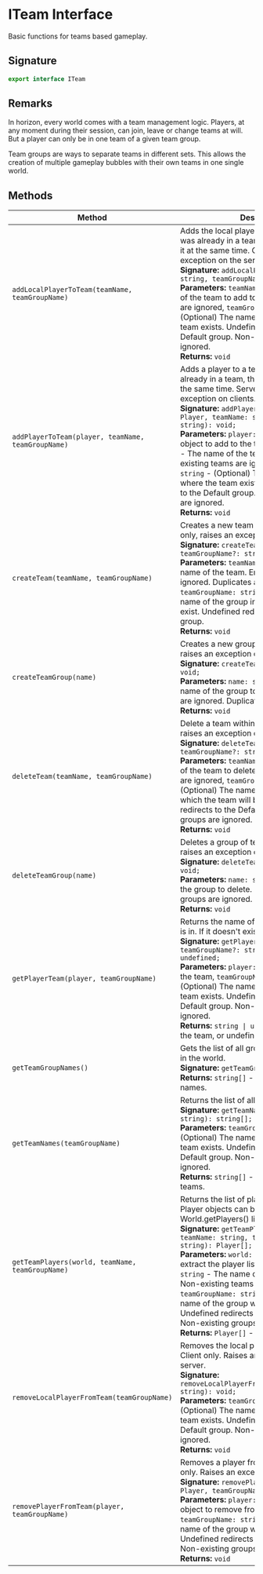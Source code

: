 # ITeam Interface

Basic functions for teams based gameplay.

## Signature

```typescript
export interface ITeam
```

## Remarks

In horizon, every world comes with a team management logic. Players, at any moment during their session, can join, leave or change teams at will. But a player can only be in one team of a given team group.

Team groups are ways to separate teams in different sets. This allows the creation of multiple gameplay bubbles with their own teams in one single world.

## Methods

| Method | Description |
| --- | --- |
| `addLocalPlayerToTeam(teamName, teamGroupName)` | Adds the local player to a team. If the player was already in a team, they a removed from it at the same time. Client only, raises an exception on the server.<br/>**Signature:** `addLocalPlayerToTeam(teamName: string, teamGroupName?: string): void;`<br/>**Parameters:** `teamName: string` - The name of the team to add to. Non existing teams are ignored, `teamGroupName: string` - (Optional) The name of the group where the team exists. Undefined redirects to the Default group. Non-existing groups are ignored.<br/>**Returns:** `void` |
| `addPlayerToTeam(player, teamName, teamGroupName)` | Adds a player to a team. If the player was already in a team, they a removed from it at the same time. Server only. Raises an exception on clients.<br/>**Signature:** `addPlayerToTeam(player: Player, teamName: string, teamGroupName?: string): void;`<br/>**Parameters:** `player: Player` - The player object to add to the team, `teamName: string` - The name of the team to add to. Non-existing teams are ignored, `teamGroupName: string` - (Optional) The name of the group where the team exists. Undefined redirects to the Default group. Non-existing groups are ignored.<br/>**Returns:** `void` |
| `createTeam(teamName, teamGroupName)` | Creates a new team within a group. Server only, raises an exception on clients.<br/>**Signature:** `createTeam(teamName: string, teamGroupName?: string): void;`<br/>**Parameters:** `teamName: string` - The unique name of the team. Empty names are ignored. Duplicates are ignored, `teamGroupName: string` - (Optional) The name of the group in which the team will exist. Undefined redirects to the Default group.<br/>**Returns:** `void` |
| `createTeamGroup(name)` | Creates a new group of teams. Server only, raises an exception on clients.<br/>**Signature:** `createTeamGroup(name: string): void;`<br/>**Parameters:** `name: string` - The unique name of the group to create. Empty names are ignored. Duplicates are ignored.<br/>**Returns:** `void` |
| `deleteTeam(teamName, teamGroupName)` | Delete a team within a group. Server only, raises an exception on clients.<br/>**Signature:** `deleteTeam(teamName: string, teamGroupName?: string): void;`<br/>**Parameters:** `teamName: string` - The name of the team to delete. Non-existing teams are ignored, `teamGroupName: string` - (Optional) The name of the group from which the team will be removed. Undefined redirects to the Default group. Non existing groups are ignored.<br/>**Returns:** `void` |
| `deleteTeamGroup(name)` | Deletes a group of teams. Server only, raises an exception on clients.<br/>**Signature:** `deleteTeamGroup(name: string): void;`<br/>**Parameters:** `name: string` - The name of the group to delete. Default or non existing groups are ignored.<br/>**Returns:** `void` |
| `getPlayerTeam(player, teamGroupName)` | Returns the name of the team a given player is in. If it doesn't exist, returns undefined.<br/>**Signature:** `getPlayerTeam(player: Player, teamGroupName?: string): string \| undefined;`<br/>**Parameters:** `player: Player` - Player to get the team, `teamGroupName: string` - (Optional) The name of the group where the team exists. Undefined redirects to the Default group. Non-existing groups are ignored.<br/>**Returns:** `string \| undefined` - The name of the team, or undefined if none. |
| `getTeamGroupNames()` | Gets the list of all groups currently existing in the world.<br/>**Signature:** `getTeamGroupNames(): string[];`<br/>**Returns:** `string[]` - The list of group names. |
| `getTeamNames(teamGroupName)` | Returns the list of all teams within a group.<br/>**Signature:** `getTeamNames(teamGroupName?: string): string[];`<br/>**Parameters:** `teamGroupName: string` - (Optional) The name of the group where the team exists. Undefined redirects to the Default group. Non-existing groups are ignored.<br/>**Returns:** `string[]` - The list of names of the teams. |
| `getTeamPlayers(world, teamName, teamGroupName)` | Returns the list of player IDs in a team. Player objects can be recovered from the World.getPlayers() list.<br/>**Signature:** `getTeamPlayers(world: World, teamName: string, teamGroupName?: string): Player[];`<br/>**Parameters:** `world: World` - The world to extract the player list from, `teamName: string` - The name of the team to add to. Non-existing teams are ignored, `teamGroupName: string` - (Optional) The name of the group where the team exists. Undefined redirects to the Default group. Non-existing groups are ignored.<br/>**Returns:** `Player[]` - The list of player IDs. |
| `removeLocalPlayerFromTeam(teamGroupName)` | Removes the local player from their team. Client only. Raises an exception on the server.<br/>**Signature:** `removeLocalPlayerFromTeam(teamGroupName?: string): void;`<br/>**Parameters:** `teamGroupName: string` - (Optional) The name of the group where the team exists. Undefined redirects to the Default group. Non-existing groups are ignored.<br/>**Returns:** `void` |
| `removePlayerFromTeam(player, teamGroupName)` | Removes a player from their team. Server only. Raises an exception on clients.<br/>**Signature:** `removePlayerFromTeam(player: Player, teamGroupName?: string): void;`<br/>**Parameters:** `player: Player` - the player object to remove from the team, `teamGroupName: string` - (Optional) The name of the group where the team exists. Undefined redirects to the Default group. Non-existing groups are ignored.<br/>**Returns:** `void` |